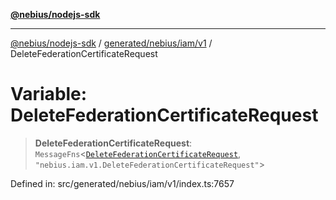 [**@nebius/nodejs-sdk**](../../../../../README.md)

***

[@nebius/nodejs-sdk](../../../../../README.md) / [generated/nebius/iam/v1](../README.md) / DeleteFederationCertificateRequest

# Variable: DeleteFederationCertificateRequest

> **DeleteFederationCertificateRequest**: `MessageFns`\<[`DeleteFederationCertificateRequest`](../interfaces/DeleteFederationCertificateRequest.md), `"nebius.iam.v1.DeleteFederationCertificateRequest"`\>

Defined in: src/generated/nebius/iam/v1/index.ts:7657
